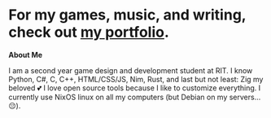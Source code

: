 # For my games, music, and writing, check out **[my portfolio](https://the-argus.github.io/portfolio)**.

**About Me**

I am a second year game design and development student at RIT. I know Python, C#, C, C++,
HTML/CSS/JS, Nim, Rust, and last but not least: Zig my beloved 💕
I love open source tools because I like to customize everything. I currently use
NixOS linux on all my computers (but Debian on my servers... 😔).
